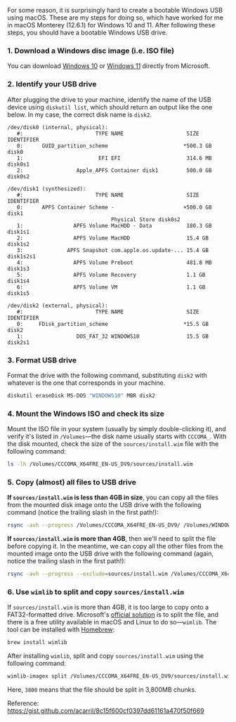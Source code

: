 For some reason, it is surprisingly hard to create a bootable Windows USB using macOS. These are my steps for doing so, which have worked for me in macOS Monterey (12.6.1) for Windows 10 and 11. After following these steps, you should have a bootable Windows USB drive.

### 1. Download a Windows disc image (i.e. ISO file)

You can download [Windows 10](https://www.microsoft.com/en-us/software-download/windows10ISO) or [Windows 11](https://www.microsoft.com/en-us/software-download/windows11) directly from Microsoft.

### 2. Identify your USB drive

After plugging the drive to your machine, identify the name of the USB device using `diskutil list`, which should return an output like the one below. In my case, the correct disk name is `disk2`.

```text
/dev/disk0 (internal, physical):
   #:                       TYPE NAME                    SIZE       IDENTIFIER
   0:      GUID_partition_scheme                        *500.3 GB   disk0
   1:                        EFI EFI                     314.6 MB   disk0s1
   2:                 Apple_APFS Container disk1         500.0 GB   disk0s2

/dev/disk1 (synthesized):
   #:                       TYPE NAME                    SIZE       IDENTIFIER
   0:      APFS Container Scheme -                      +500.0 GB   disk1
                                 Physical Store disk0s2
   1:                APFS Volume MacHDD - Data           180.3 GB   disk1s1
   2:                APFS Volume MacHDD                  15.4 GB    disk1s2
   3:              APFS Snapshot com.apple.os.update-... 15.4 GB    disk1s2s1
   4:                APFS Volume Preboot                 481.8 MB   disk1s3
   5:                APFS Volume Recovery                1.1 GB     disk1s4
   6:                APFS Volume VM                      1.1 GB     disk1s5

/dev/disk2 (external, physical):
   #:                       TYPE NAME                    SIZE       IDENTIFIER
   0:     FDisk_partition_scheme                        *15.5 GB    disk2
   1:                 DOS_FAT_32 WINDOWS10               15.5 GB    disk2s1
 ```
 
 ### 3. Format USB drive
 
 Format the drive with the following command, substituting `disk2` with whatever is the one that corresponds in your machine.
 ```zsh
 diskutil eraseDisk MS-DOS "WINDOWS10" MBR disk2
 ```
 
 ### 4. Mount the Windows ISO and check its size
 
Mount the ISO file in your system (usually by simply double-clicking it), and verify it's listed in `/Volumes`—the disk name usually starts with `CCCOMA_`. With the disk mounted, check the size of the `sources/install.wim` file with the following command:
```zsh
ls -lh /Volumes/CCCOMA_X64FRE_EN-US_DV9/sources/install.wim
 ```
 
 ### 5. Copy (almost) all files to USB drive
 
**If `sources/install.wim` is less than 4GB in size**, you can copy all the files from the mounted disk image onto the USB drive with the following command (notice the trailing slash in the first path!):
```zsh
rsync -avh --progress /Volumes/CCCOMA_X64FRE_EN-US_DV9/ /Volumes/WINDOWS10
```

**If `sources/install.wim` is more than 4GB**, then we'll need to split the file before copying it. In the meantime, we can copy all the other files from the mounted image onto the USB drive with the following command (again, notice the trailing slash in the first path!):
```zsh
rsync -avh --progress --exclude=sources/install.wim /Volumes/CCCOMA_X64FRE_EN-US_DV9/ /Volumes/WINDOWS10
```

### 6. Use `wimlib` to split and copy `sources/install.wim`

If `sources/install.wim` is more than 4GB, it is too large to copy onto a FAT32-formatted drive. Microsoft's [official solution](https://learn.microsoft.com/en-us/windows-hardware/manufacture/desktop/install-windows-from-a-usb-flash-drive?view=windows-11) is to split the file, and there is a free utility available in macOS and Linux to do so—`wimlib`. The tool can be installed with [Homebrew](https://brew.sh/):
```zsh
brew install wimlib
```

After installing `wimlib`, split and copy `sources/install.wim` using the following command:
```zsh
wimlib-imagex split /Volumes/CCCOMA_X64FRE_EN-US_DV9/sources/install.wim /Volumes/WINDOWS10/sources/install.swm 3800
```
Here, `3800` means that the file should be split in 3,800MB chunks.

Reference: https://gist.github.com/acarril/8c15f600cf0397dd61161a470f50f669